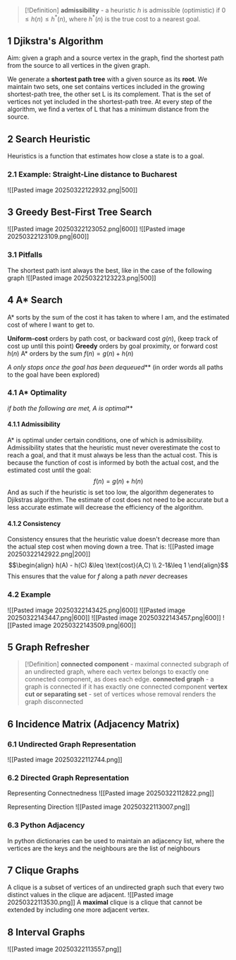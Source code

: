> [!Definition]
> **admissibility** - a heuristic $h$ is admissible (optimistic) if $0 \leq h(n) \leq h^*(n)$, where $h^*(n)$ is the true cost to a nearest goal.
> 

## 1 Djikstra's Algorithm
Aim: given a graph and a source vertex in the graph, find the shortest path from the source to all vertices in the given graph.

We generate a **shortest path tree** with a given source as its **root**. We maintain two sets, one set contains vertices included in the growing shortest-path tree, the other set L is its complement. That is the set of vertices not yet included in the shortest-path tree. At every step of the algorithm, we find a vertex of L that has a minimum distance from the source.


## 2 Search Heuristic
Heuristics is a function that estimates how close a state is to a goal.

### 2.1 Example: Straight-Line distance to Bucharest
![[Pasted image 20250322122932.png|500]]
## 3 Greedy Best-First Tree Search

![[Pasted image 20250322123052.png|600]]
![[Pasted image 20250322123109.png|600]]
### 3.1 Pitfalls
The shortest path isnt always the best, like in the case of the following graph
![[Pasted image 20250322123223.png|500]]


## 4 A* Search
A* sorts by the sum of the cost it has taken to where I am, and the estimated cost of where I want to get to.

**Uniform-cost** orders by path cost, or backward cost $g(n)$, (keep track of cost up until this point)
**Greedy** orders by goal proximity, or forward cost $h(n)$
A* orders by the sum $f(n) = g(n) + h(n)$

**A* only stops once the goal has been dequeued*** (in order words all paths to the goal have been explored)


### 4.1 A* Optimality
**if both the following are met, A* is optimal***
#### 4.1.1 Admissibility
A* is optimal under certain conditions, one of which is admissibility. Admissibility states that the heuristic must never overestimate the cost to reach a goal, and that it must always be less than the actual cost. This is because the function of cost is informed by both the actual cost, and the estimated cost until the goal:
$$f(n) = g(n) + h(n)$$
And as such if the heuristic is set too low, the algorithm degenerates to Djikstras algorithm. The estimate of cost does not need to be accurate but a less accurate estimate will decrease the efficiency of the algorithm.

#### 4.1.2 Consistency
Consistency ensures that the heuristic value doesn't decrease more than the actual step cost when moving down a tree. That is:
![[Pasted image 20250322142922.png|200]]
$$\begin{align} h(A) - h(C) &\leq \text{cost}(A,C) \\
 2-1&\leq 1 \end{align}$$
 This ensures that the value for $f$ along a path *never* decreases

### 4.2 Example
![[Pasted image 20250322143425.png|600]]
![[Pasted image 20250322143447.png|600]]
![[Pasted image 20250322143457.png|600]]
![[Pasted image 20250322143509.png|600]]


## 5 Graph Refresher
> [!Definition]
> **connected component** - maximal connected subgraph of an undirected graph, where each vertex belongs to exactly one connected component, as does each edge.
> **connected graph** - a graph is connected if it has exactly one connected component
> **vertex cut or separating set** - set of vertices whose removal renders the graph disconnected
## 6 Incidence Matrix (Adjacency Matrix)
### 6.1 Undirected Graph Representation
![[Pasted image 20250322112744.png]]
### 6.2 Directed Graph Representation
Representing Connectnedness
![[Pasted image 20250322112822.png]]

Representing Direction
![[Pasted image 20250322113007.png]]

### 6.3 Python Adjacency
In python dictionaries can be used to maintain an adjacency list, where the vertices are the keys and the neighbours are the list of neighbours

## 7 Clique Graphs
A clique is a subset of vertices of an undirected graph such that every two distinct values in the clique are adjacent.
![[Pasted image 20250322113530.png]]
A **maximal** clique is a clique that cannot be extended by including one more adjacent vertex.

## 8 Interval Graphs
![[Pasted image 20250322113557.png]]



